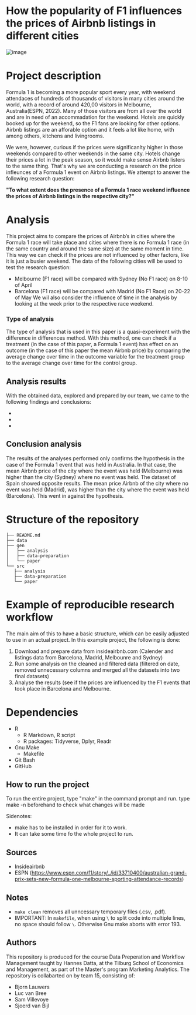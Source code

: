 # How the popularity of F1 influences the prices of Airbnb listings in different cities
![image](https://user-images.githubusercontent.com/109277196/194825057-e42f7bf1-74fb-40be-ab0a-332552b59e9a.png)


# Project description
Formula 1 is becoming a more popular sport every year, with weekend attendaces of hundreds of thousands of visitors in many cities around the world, with a record of around 420,00 visitors in Melbourne, Australia(ESPN, 2022). Many of those visitors are from all over the world and are in need of an accommadation for the weekend. Hotels are quickly booked up for the weekend, so the F1 fans are looking for other options. Airbnb listings are an afforable option and it feels a lot like home, with among others, kitchens and livingrooms.

We were, however, curious if the prices were significanlty higher in those weekends compared to other weekends in the same city. Hotels change their prices a lot in the peak season, so it would make sense Airbnb listers to the same thing. That's why we are conducting a research on the price infleunces of a Formula 1 event on Airbnb listings. We attempt to answer the following research question:

**"To what extent does the presence of a Formula 1 race weekend influence the prices of Airbnb listings in the respective city?"**

# Analysis
This project aims to compare the prices of Airbnb’s in cities where the Formula 1 race will take place and cities where there is no Formula 1 race (in the same country and around the same size) at the same moment in time. This way we can check if the prices are not influenced by other factors, like it is just a busier weekend. 
The data of the following cities will be used to test the research question:
-	Melbourne (F1 race) will be compared with Sydney (No F1 race) on 8-10 of April
-	Barcelona (F1 race) will be compared with Madrid (No F1 Race) on 20-22 of May
We wil also consider the influence of time in the analysis by looking at the week prior to the respective race weekend. 

### Type of analysis
The type of analysis that is used in this paper is a quasi-experiment with the difference in differences method. With this method, one can check if a treatment (in the case of this paper, a Formula 1 event) has effect on an outcome (in the case of this paper the mean Airbnb price) by comparing the average change over time in the outcome variable for the treatment group to the average change over time for the control group. 

## Analysis results
With the obtained data, explored and prepared by our team,  we came to the following findings and conclusions:

- 
-
-
## Conclusion analysis
The results of the analyses performed only confirms the hypothesis in the case of the Formula 1 event that was held in Australia. In that case, the mean Airbnb price of the city where the event was held (Melbourne) was higher than the city (Sydney) where no event was held. The dataset of Spain showed opposite results. The mean price Airbnb of the city where no event was held (Madrid), was higher than the city where the event was held (Barcelona). This went in against the hypothesis.

# Structure of the repository
```
├── README.md
├── data
├── gen
│   ├── analysis
│   ├── data-preparation
│   └── paper
└── src
   ├── analysis
   ├── data-preparation
   └── paper
```

# Example of reproducible research workflow 

The main aim of this to have a basic structure, which can be easily adjusted to use in an actual project. In this example project, the following is done: 
1. Download and prepare data from insideairbnb.com (Calender and listings data from Barcelona, Madrid, Melbounre and Sydney)
2. Run some analysis on the cleaned and filtered data (filtered on date, removed unnecessary columns and merged all the datasets into two final datasets)
3. Analyse the results (see if the prices are influenced by the F1 events that took place in Barcelona and Melbourne.

# Dependencies
- R 
   - R Markdown, R script
   - R packages: Tidyverse, Dplyr, Readr
- Gnu Make
   - Makefile
- Git Bash
- GitHub

## How to run the project
To run the entire project, type "make" in the command prompt and run. type make -n beforehand to check what changes will be made

Sidenotes: 
- make has to be installed in order for it to work.
- It can take some time fo the whole project to run.

## Sources
- Insideairbnb
- ESPN (https://www.espn.com/f1/story/_/id/33710400/australian-grand-prix-sets-new-formula-one-melbourne-sporting-attendance-records)

## Notes
- `make clean` removes all unncessary temporary files (.csv, .pdf).  
- IMPORTANT: In `makefile`, when using `\` to split code into multiple lines, no space should follow `\`. Otherwise Gnu make aborts with error 193. 

## Authors
This repository is produced for the course Data Preperation and Workflow Management taught by Hannes Datta, at the Tilburg School of Economics and Management, as part of the Master's program Marketing Analytics. The repository is collabarted on by team 15, consisting of:
- Bjorn Lauwers
- Luc van Bree
- Sam Villevoye
- Sjoerd van Bijl
